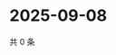# 2025-09-08

共 0 条

<!-- BEGIN ZHIHUQUESTIONS -->
<!-- 最后更新时间 Mon Sep 08 2025 11:33:47 GMT+0800 (China Standard Time) -->

<!-- END ZHIHUQUESTIONS -->
